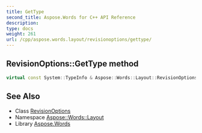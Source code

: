 ```yaml
---
title: GetType
second_title: Aspose.Words for C++ API Reference
description: 
type: docs
weight: 261
url: /cpp/aspose.words.layout/revisionoptions/gettype/
---
```

## RevisionOptions::GetType method




```cpp
virtual const System::TypeInfo & Aspose::Words::Layout::RevisionOptions::GetType() const override
```

## See Also

* Class [RevisionOptions](../)
* Namespace [Aspose::Words::Layout](../../)
* Library [Aspose.Words](../../../)

